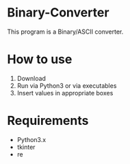 # Binary-Converter

This program is a Binary/ASCII converter.

How to use
==========
1. Download
2. Run via Python3 or via executables
3. Insert values in appropriate boxes

Requirements
============
- Python3.x
- tkinter
- re
